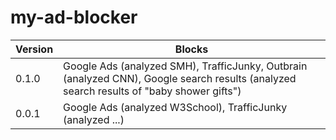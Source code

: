 # my-ad-blocker

|Version|Blocks|
|---|---|
|0.1.0|Google Ads (analyzed SMH), TrafficJunky, Outbrain (analyzed CNN), Google search results (analyzed search results of "baby shower gifts")|
|0.0.1|Google Ads (analyzed W3School), TrafficJunky (analyzed ...)|
